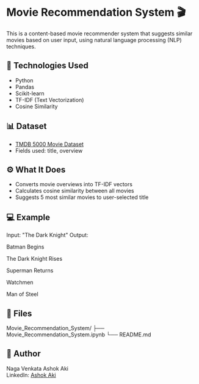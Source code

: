 # Movie Recommendation System 🎬

This is a content-based movie recommender system that suggests similar movies based on user input, using natural language processing (NLP) techniques.

## 🧠 Technologies Used
- Python
- Pandas
- Scikit-learn
- TF-IDF (Text Vectorization)
- Cosine Similarity

## 📊 Dataset
- [TMDB 5000 Movie Dataset](https://www.kaggle.com/datasets/tmdb/tmdb-movie-metadata)
- Fields used: title, overview

## ⚙️ What It Does
- Converts movie overviews into TF-IDF vectors
- Calculates cosine similarity between all movies
- Suggests 5 most similar movies to user-selected title

## 💻 Example
Input: "The Dark Knight"
Output:

Batman Begins

The Dark Knight Rises

Superman Returns

Watchmen

Man of Steel

## 📂 Files
Movie_Recommendation_System/
├── Movie_Recommendation_System.ipynb
└── README.md


## 👤 Author
Naga Venkata Ashok Aki  
LinkedIn: [Ashok Aki](https://www.linkedin.com/in/ashok-aki-b2681027a/)
